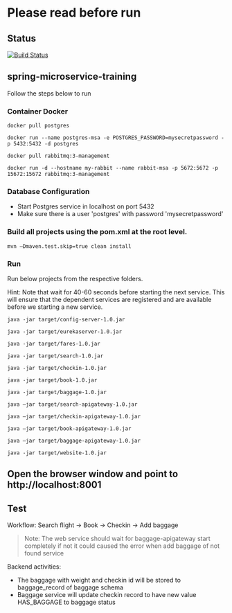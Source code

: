 # Please read before run

## Status

[![Build Status](https://travis-ci.org/theweelab/spring-microservice-training.svg?branch=master)](https://travis-ci.org/theweelab/spring-microservice-training)

## spring-microservice-training

Follow the steps below to run

### Container Docker 
```docker pull postgres```  

```docker run --name postgres-msa -e POSTGRES_PASSWORD=mysecretpassword -p 5432:5432 -d postgres```  

```docker pull rabbitmq:3-management```  

```docker run -d --hostname my-rabbit --name rabbit-msa -p 5672:5672 -p 15672:15672 rabbitmq:3-management```  

### Database Configuration
- Start Postgres service in localhost on port 5432
- Make sure there is a user 'postgres' with password 'mysecretpassword'

### Build all projects using the pom.xml at the root level. 
```mvn –Dmaven.test.skip=true clean install```  

### Run 
Run below projects from the respective folders. 

Hint: Note that wait for 40-60 seconds before starting the next service. This will ensure that the dependent services are registered and are available before we starting a new service.

```java -jar target/config-server-1.0.jar```

```java -jar target/eurekaserver-1.0.jar```

```java -jar target/fares-1.0.jar```

```java -jar target/search-1.0.jar```

```java -jar target/checkin-1.0.jar```

```java -jar target/book-1.0.jar```

```java -jar target/baggage-1.0.jar```


```java –jar target/search-apigateway-1.0.jar```

```java –jar target/checkin-apigateway-1.0.jar```

```java –jar target/book-apigateway-1.0.jar```

```java –jar target/baggage-apigateway-1.0.jar```

```java -jar target/website-1.0.jar```

## Open the browser window and point to http://localhost:8001

## Test

Workflow: Search flight -> Book -> Checkin -> Add baggage  
> Note: The web service should wait for baggage-apigateway start completely if not it could caused the error when add baggage of not found service

Backend activities:  
- The baggage with weight and checkin id will be stored to baggage_record of baggage schema  
- Baggage service will update checkin record to have new value HAS_BAGGAGE to baggage status  
